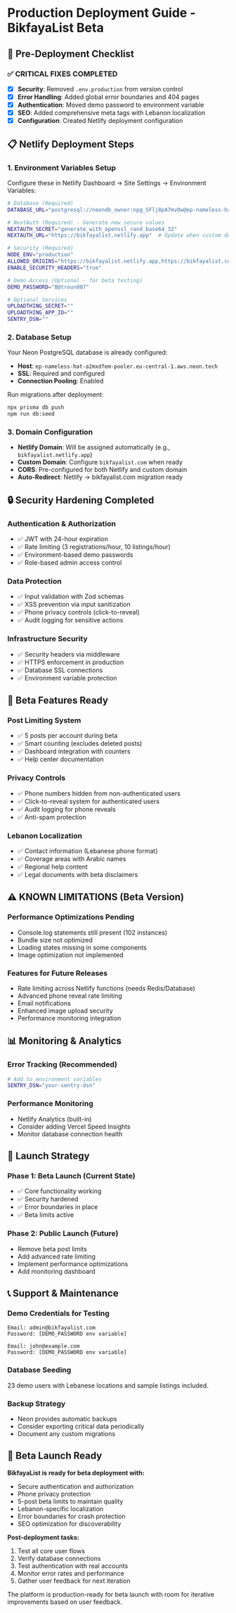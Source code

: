 # Production Deployment Guide - BikfayaList Beta

## 🚀 Pre-Deployment Checklist

### ✅ CRITICAL FIXES COMPLETED
- [x] **Security**: Removed `.env.production` from version control
- [x] **Error Handling**: Added global error boundaries and 404 pages
- [x] **Authentication**: Moved demo password to environment variable
- [x] **SEO**: Added comprehensive meta tags with Lebanon localization
- [x] **Configuration**: Created Netlify deployment configuration

## 📋 Netlify Deployment Steps

### 1. Environment Variables Setup
Configure these in Netlify Dashboard → Site Settings → Environment Variables:

```bash
# Database (Required)
DATABASE_URL="postgresql://neondb_owner:npg_SFlj8pA7mvOw@ep-nameless-hat-a2mxdfem-pooler.eu-central-1.aws.neon.tech/neondb?sslmode=require&channel_binding=require"

# NextAuth (Required) - Generate new secure values
NEXTAUTH_SECRET="generate_with_openssl_rand_base64_32"
NEXTAUTH_URL="https://bikfayalist.netlify.app"  # Update when custom domain is ready

# Security (Required)
NODE_ENV="production"
ALLOWED_ORIGINS="https://bikfayalist.netlify.app,https://bikfayalist.com,https://www.bikfayalist.com"
ENABLE_SECURITY_HEADERS="true"

# Demo Access (Optional - for beta testing)
DEMO_PASSWORD="B@troun007"

# Optional Services
UPLOADTHING_SECRET=""
UPLOADTHING_APP_ID=""
SENTRY_DSN=""
```

### 2. Database Setup
Your Neon PostgreSQL database is already configured:
- **Host**: `ep-nameless-hat-a2mxdfem-pooler.eu-central-1.aws.neon.tech`
- **SSL**: Required and configured
- **Connection Pooling**: Enabled

Run migrations after deployment:
```bash
npx prisma db push
npm run db:seed
```

### 3. Domain Configuration
- **Netlify Domain**: Will be assigned automatically (e.g., `bikfayalist.netlify.app`)
- **Custom Domain**: Configure `bikfayalist.com` when ready
- **CORS**: Pre-configured for both Netlify and custom domain
- **Auto-Redirect**: Netlify → bikfayalist.com migration ready

## 🔒 Security Hardening Completed

### Authentication & Authorization
- ✅ JWT with 24-hour expiration
- ✅ Rate limiting (3 registrations/hour, 10 listings/hour)
- ✅ Environment-based demo passwords
- ✅ Role-based admin access control

### Data Protection
- ✅ Input validation with Zod schemas
- ✅ XSS prevention via input sanitization
- ✅ Phone privacy controls (click-to-reveal)
- ✅ Audit logging for sensitive actions

### Infrastructure Security
- ✅ Security headers via middleware
- ✅ HTTPS enforcement in production
- ✅ Database SSL connections
- ✅ Environment variable protection

## 🎯 Beta Features Ready

### Post Limiting System
- ✅ 5 posts per account during beta
- ✅ Smart counting (excludes deleted posts)
- ✅ Dashboard integration with counters
- ✅ Help center documentation

### Privacy Controls
- ✅ Phone numbers hidden from non-authenticated users
- ✅ Click-to-reveal system for authenticated users
- ✅ Audit logging for phone reveals
- ✅ Anti-spam protection

### Lebanon Localization
- ✅ Contact information (Lebanese phone format)
- ✅ Coverage areas with Arabic names
- ✅ Regional help content
- ✅ Legal documents with beta disclaimers

## ⚠️ KNOWN LIMITATIONS (Beta Version)

### Performance Optimizations Pending
- Console.log statements still present (102 instances)
- Bundle size not optimized
- Loading states missing in some components
- Image optimization not implemented

### Features for Future Releases
- Rate limiting across Netlify functions (needs Redis/Database)
- Advanced phone reveal rate limiting
- Email notifications
- Enhanced image upload security
- Performance monitoring integration

## 📊 Monitoring & Analytics

### Error Tracking (Recommended)
```bash
# Add to environment variables
SENTRY_DSN="your-sentry-dsn"
```

### Performance Monitoring
- Netlify Analytics (built-in)
- Consider adding Vercel Speed Insights
- Monitor database connection health

## 🚦 Launch Strategy

### Phase 1: Beta Launch (Current State)
- ✅ Core functionality working
- ✅ Security hardened
- ✅ Error boundaries in place
- ✅ Beta limits active

### Phase 2: Public Launch (Future)
- Remove beta post limits
- Add advanced rate limiting
- Implement performance optimizations
- Add monitoring dashboard

## 📞 Support & Maintenance

### Demo Credentials for Testing
```
Email: admin@bikfayalist.com
Password: [DEMO_PASSWORD env variable]

Email: john@example.com  
Password: [DEMO_PASSWORD env variable]
```

### Database Seeding
23 demo users with Lebanese locations and sample listings included.

### Backup Strategy
- Neon provides automatic backups
- Consider exporting critical data periodically
- Document any custom migrations

## 🎉 Beta Launch Ready

**BikfayaList is ready for beta deployment with:**
- Secure authentication and authorization
- Phone privacy protection 
- 5-post beta limits to maintain quality
- Lebanon-specific localization
- Error boundaries for crash protection
- SEO optimization for discoverability

**Post-deployment tasks:**
1. Test all core user flows
2. Verify database connections
3. Test authentication with real accounts
4. Monitor error rates and performance
5. Gather user feedback for next iteration

The platform is production-ready for beta launch with room for iterative improvements based on user feedback.